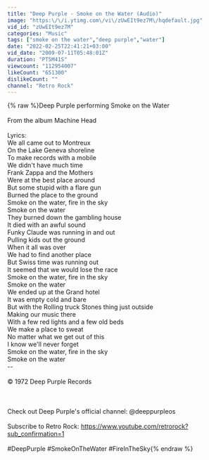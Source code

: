 ```yaml
---
title: "Deep Purple - Smoke on the Water (Audio)"
image: "https:\/\/i.ytimg.com\/vi\/zUwEIt9ez7M\/hqdefault.jpg"
vid_id: "zUwEIt9ez7M"
categories: "Music"
tags: ["smoke on the water","deep purple","water"]
date: "2022-02-25T22:41:21+03:00"
vid_date: "2009-07-11T05:48:01Z"
duration: "PT5M41S"
viewcount: "112954007"
likeCount: "651300"
dislikeCount: ""
channel: "Retro Rock"
---
```

{% raw %}Deep Purple performing Smoke on the Water<br /><br />From the album Machine Head<br /><br />Lyrics:<br />We all came out to Montreux<br />On the Lake Geneva shoreline<br />To make records with a mobile<br />We didn't have much time<br />Frank Zappa and the Mothers<br />Were at the best place around<br />But some stupid with a flare gun<br />Burned the place to the ground<br />Smoke on the water, fire in the sky<br />Smoke on the water<br />They burned down the gambling house<br />It died with an awful sound<br />Funky Claude was running in and out<br />Pulling kids out the ground<br />When it all was over<br />We had to find another place<br />But Swiss time was running out<br />It seemed that we would lose the race<br />Smoke on the water, fire in the sky<br />Smoke on the water<br />We ended up at the Grand hotel<br />It was empty cold and bare<br />But with the Rolling truck Stones thing just outside<br />Making our music there<br />With a few red lights and a few old beds<br />We make a place to sweat<br />No matter what we get out of this<br />I know we'll never forget<br />Smoke on the water, fire in the sky<br />Smoke on the water<br />--<br /><br />© 1972 Deep Purple Records<br /><br /><br /><br />Check out Deep Purple's official channel: @deeppurpleos <br /><br />Subscribe to Retro Rock: <a rel="nofollow" target="blank" href="https://www.youtube.com/retrorock?sub_confirmation=1">https://www.youtube.com/retrorock?sub_confirmation=1</a><br /><br />#DeepPurple #SmokeOnTheWater #FireInTheSky{% endraw %}
